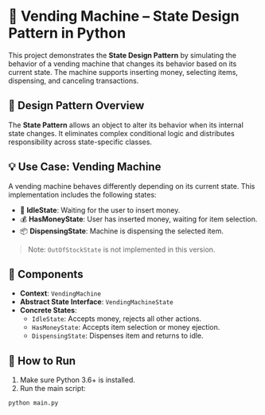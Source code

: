 # 🥤 Vending Machine – State Design Pattern in Python

This project demonstrates the **State Design Pattern** by simulating the behavior of a vending machine that changes its behavior based on its current state. The machine supports inserting money, selecting items, dispensing, and canceling transactions.

## 🧠 Design Pattern Overview

The **State Pattern** allows an object to alter its behavior when its internal state changes. It eliminates complex conditional logic and distributes responsibility across state-specific classes.

## 💡 Use Case: Vending Machine

A vending machine behaves differently depending on its current state. This implementation includes the following states:

- 🔵 **IdleState**: Waiting for the user to insert money.
- 💰 **HasMoneyState**: User has inserted money, waiting for item selection.
- 📦 **DispensingState**: Machine is dispensing the selected item.

> Note: `OutOfStockState` is not implemented in this version.

## 🧱 Components

- **Context**: `VendingMachine` 
- **Abstract State Interface**: `VendingMachineState`
- **Concrete States**:
  - `IdleState`: Accepts money, rejects all other actions.
  - `HasMoneyState`: Accepts item selection or money ejection.
  - `DispensingState`: Dispenses item and returns to idle.

## 🚀 How to Run

1. Make sure Python 3.6+ is installed.
2. Run the main script:

```bash
python main.py
```